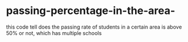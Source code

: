 # passing-percentage-in-the-area-
this code tell does the passing rate of students in a certain area is above 50%  or not, which has multiple schools  
